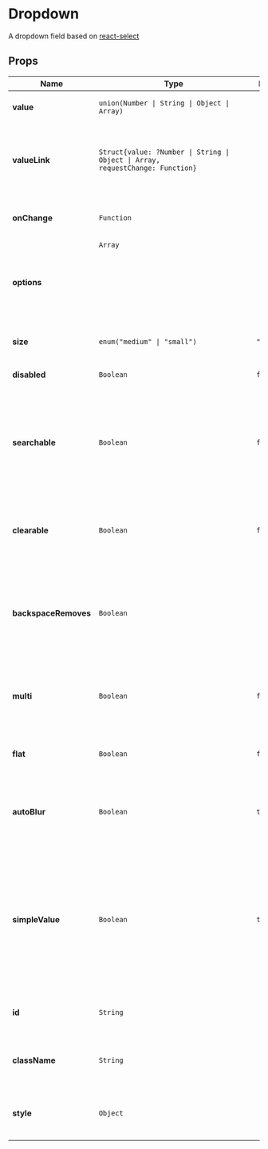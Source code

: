 # Dropdown

A dropdown field based on [react-select](https://github.com/JedWatson/react-select)

## Props
|Name|Type|Default|Description|
|----|----|-------|-----------|
| **value** | <code>union(Number &#124; String &#124; Object &#124; Array<Object>)</code> |  | *optional*. Selected value |
| **valueLink** | <code>Struct{value: ?Number &#124; String &#124; Object &#124; Array<Object>, requestChange: Function}</code> |  | *optional*. Defines actions to be taken when a particular value is selected |
| **onChange** | <code>Function</code> |  | *optional*. Called when value is changed |
| **options** | <code>Array<Object></code> |  | **required**. Available options |
| **size** | <code>enum("medium" &#124; "small")</code> | <code>"medium"</code> | **required**. Medium &#124; small |
| **disabled** | <code>Boolean</code> | <code>false</code> | *optional*. True if disabled |
| **searchable** | <code>Boolean</code> | <code>false</code> | *optional*. True if it should be possible to search the desired value by writing into the dropdown |
| **clearable** | <code>Boolean</code> | <code>false</code> | *optional*. True if it should be possible to reset the selected value |
| **backspaceRemoves** | <code>Boolean</code> |  | *optional*. Whether pressing backspace removes the last item when there is no input value |
| **multi** | <code>Boolean</code> | <code>false</code> | *optional*. True if it should be possible to select multiple values |
| **flat** | <code>Boolean</code> | <code>false</code> | *optional*. Whether it should have a flat style |
| **autoBlur** | <code>Boolean</code> | <code>true</code> | *optional*. Whether it should blur automatically when the user selects a value |
| **simpleValue** | <code>Boolean</code> | <code>true</code> | *optional*. If true, selected values will be passed to onChange as comma-separated string of values (eg "1,2,3") instead of array of objects |
| **id** | <code>String</code> |  | *optional*. Custom `id` for wrapper element |
| **className** | <code>String</code> |  | *optional*. Additional `className` for wrapper element |
| **style** | <code>Object</code> |  | *optional*. Inline-style overrides for wrapper element |